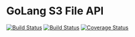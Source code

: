 GoLang S3 File API
======================


[![Build Status](https://travis-ci.org/GarryWright/restFileDelivery.svg?branch=master)](https://travis-ci.org/GarryWright/restFileDelivery)
[![Build Status](https://drone.io/github.com/GarryWright/restFileDelivery/status.png)](https://drone.io/github.com/GarryWright/restFileDelivery/latest)
[![Coverage Status](https://coveralls.io/repos/GarryWright/restFileDelivery/badge.svg?branch=master&service=github)](https://coveralls.io/github/GarryWright/restFileDelivery?branch=master)